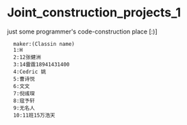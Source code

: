 # Joint_construction_projects_1
just some programmer's code-construction place [:)]
```
  maker:(Classin name)
  1:H
  2:12张健洲
  3:14雷霆18941431400
  4:Cedric 姚
  5:曹诗悦
  6:文文
  7:倪彧琛 
  8:寇予轩
  9:无名人
  10:11班15万浩天
```
